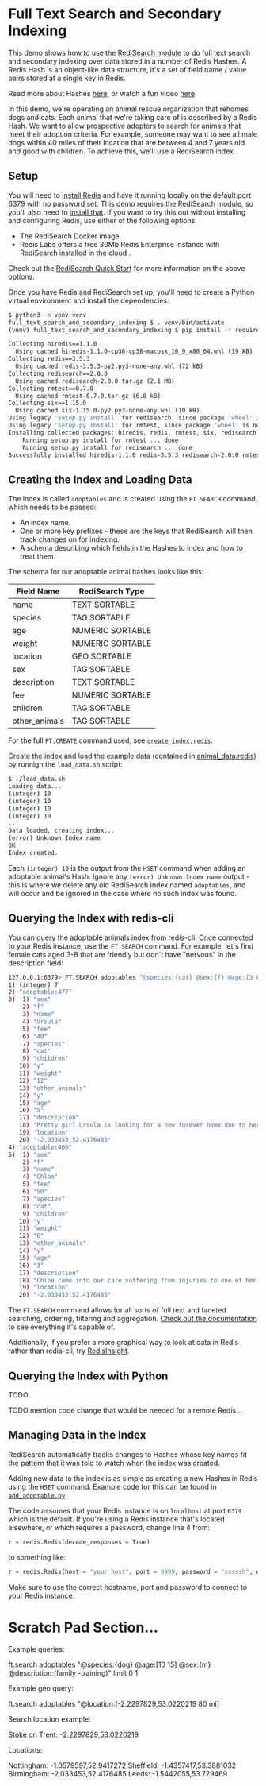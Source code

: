 # Full Text Search and Secondary Indexing

This demo shows how to use the [RediSearch module](https://oss.redislabs.com/redisearch/) to do full text search and secondary indexing over data stored in a number of Redis Hashes.  A Redis Hash is an object-like data structure, it's a set of field name / value pairs stored at a single key in Redis.

Read more about Hashes [here](https://redislabs.com/ebook/part-1-getting-started/chapter-1-getting-to-know-redis/1-2-what-redis-data-structures-look-like/1-2-4-hashes-in-redis/), or watch a fun video [here](https://www.youtube.com/watch?v=-agsJUihrWw).

In this demo, we're operating an animal rescue organization that rehomes dogs and cats. Each animal that we're taking care of is described by a Redis Hash. We want to allow prospective adopters to search for animals that meet their adoption criteria. For example, someone may want to see all male dogs within 40 miles of their location that are between 4 and 7 years old and good with children. To achieve this, we'll use a RediSearch index.

## Setup

You will need to [install Redis](https://redis.io/download) and have it running locally on the default port 6379 with no password set. This demo requires the RediSearch module, so you'll also need to [install that](https://oss.redislabs.com/redisearch/). If you want to try this out without installing and configuring Redis, use either of the following options:

* The RediSearch Docker image.
* Redis Labs offers a free 30Mb Redis Enterprise instance with RediSearch installed in the cloud .

Check out the [RediSearch Quick Start](https://oss.redislabs.com/redisearch/Quick_Start/) for more information on the above options.

Once you have Redis and RediSearch set up, you'll need to create a Python virtual environment and install the dependencies:

```bash
$ python3 -m venv venv
full_text_search_and_secondary_indexing $ . venv/bin/activate
(venv) full_text_search_and_secondary_indexing $ pip install -r requirements.txt

Collecting hiredis==1.1.0
  Using cached hiredis-1.1.0-cp38-cp38-macosx_10_9_x86_64.whl (19 kB)
Collecting redis==3.5.3
  Using cached redis-3.5.3-py2.py3-none-any.whl (72 kB)
Collecting redisearch==2.0.0
  Using cached redisearch-2.0.0.tar.gz (2.1 MB)
Collecting rmtest==0.7.0
  Using cached rmtest-0.7.0.tar.gz (6.8 kB)
Collecting six==1.15.0
  Using cached six-1.15.0-py2.py3-none-any.whl (10 kB)
Using legacy 'setup.py install' for redisearch, since package 'wheel' is not installed.
Using legacy 'setup.py install' for rmtest, since package 'wheel' is not installed.
Installing collected packages: hiredis, redis, rmtest, six, redisearch
    Running setup.py install for rmtest ... done
    Running setup.py install for redisearch ... done
Successfully installed hiredis-1.1.0 redis-3.5.3 redisearch-2.0.0 rmtest-0.7.0 six-1.15.0
```

## Creating the Index and Loading Data

The index is called `adoptables` and is created using the `FT.SEARCH` command, which needs to be passed:

* An index name.
* One or more key prefixes - these are the keys that RediSearch will then track changes on for indexing.
* A schema describing which fields in the Hashes to index and how to treat them.

The schema for our adoptable animal hashes looks like this:

Field Name    | RediSearch Type
--------------| ---------------
name          | TEXT SORTABLE
species       | TAG SORTABLE
age           | NUMERIC SORTABLE
weight        | NUMERIC SORTABLE
location      | GEO SORTABLE
sex           | TAG SORTABLE
description   | TEXT SORTABLE
fee           | NUMERIC SORTABLE
children      | TAG SORTABLE
other_animals | TAG SORTABLE

For the full `FT.CREATE` command used, see [`create_index.redis`](create_index.redis).

Create the index and load the example data (contained in [animal_data.redis](animal_data.redis)) by runnign the `load_data.sh` script:

```bash
$ ./load_data.sh
Loading data...
(integer) 10
(integer) 10
(integer) 10
(integer) 10
...
Data loaded, creating index...
(error) Unknown Index name
OK
Index created.
```

Each `(integer) 10` is the output from the `HSET` command when adding an adoptable animal's Hash.  Ignore any `(error) Unknown Index name` output - this is where we delete any old RediSearch index named `adoptables`, and will occur and be ignored in the case where no such index was found.

## Querying the Index with redis-cli

You can query the adoptable animals index from redis-cli.  Once connected to your Redis instance, use the `FT.SEARCH` command.  For example, let's find female cats aged 3-8 that are friendly but don't have "nervous" in the description field:

```bash
127.0.0.1:6379> FT.SEARCH adoptables "@species:{cat} @sex:{f} @age:[3 8] @description:(friendly -nervous)" limit 0 2
1) (integer) 7
2) "adoptable:477"
3)  1) "sex"
    2) "f"
    3) "name"
    4) "Ursula"
    5) "fee"
    6) "40"
    7) "species"
    8) "cat"
    9) "children"
   10) "y"
   11) "weight"
   12) "12"
   13) "other_animals"
   14) "y"
   15) "age"
   16) "5"
   17) "description"
   18) "Pretty girl Ursula is looking for a new furever home due to her owner sadly passing away.  She is a friendly girl who would make a lovely pet."
   19) "location"
   20) "-2.033453,52.4176485"
4) "adoptable:400"
5)  1) "sex"
    2) "f"
    3) "name"
    4) "Chloe"
    5) "fee"
    6) "50"
    7) "species"
    8) "cat"
    9) "children"
   10) "y"
   11) "weight"
   12) "6"
   13) "other_animals"
   14) "y"
   15) "age"
   16) "3"
   17) "description"
   18) "Chloe came into our care suffering from injuries to one of her front legs sustained during a dog attack. After surgery and many weeks of recovery in foster care, she is now looking for a new home. She is a friendly and playful little character who loves human companionship. With careful introductions, she could live with another cat or children of school age."
   19) "location"
   20) "-2.033453,52.4176485"
```

The `FT.SEARCH` command allows for all sorts of full text and faceted searching, ordering, filtering and aggregation. [Check out the documentation](https://oss.redislabs.com/redisearch/Commands/#ftsearch) to see everything it's capable of.

Additionally, if you prefer a more graphical way to look at data in Redis rather than redis-cli, try [RedisInsight](https://redislabs.com/redis-enterprise/redis-insight/).

## Querying the Index with Python

TODO

TODO mention code change that would be needed for a remote Redis...

## Managing Data in the Index

RediSearch automatically tracks changes to Hashes whose key names fit the pattern that it was told to watch when the index was created. 

Adding new data to the index is as simple as creating a new Hashes in Redis using the `HSET` command.  Example code for this can be found in [`add_adoptable.py`](add_adoptable.py).

The code assumes that your Redis instance is on `localhost` at port `6379` which is the default. If you're using a Redis instance that's located elsewhere, or which requires a password, change line 4 from:

```python
r = redis.Redis(decode_responses = True)
```

to something like:

```python
r = redis.Redis(host = "your host", port = 9999, password = "sssssh", decode_responses = True)
```

Make sure to use the correct hostname, port and password to connect to your Redis instance.

# Scratch Pad Section...

Example queries:

ft.search adoptables "@species:{dog} @age:[10 15] @sex:{m} @description:(family -training)" limit 0 1

Example geo query:

ft.search adoptables "@location:[-2.2297829,53.0220219 80 mi]

Search location example:

Stoke on Trent: -2.2297829,53.0220219

Locations:

Nottingham:  -1.0579597,52.9417272
Sheffield:   -1.4357417,53.3881032 
Birmingham:  -2.033453,52.4176485
Leeds:       -1.5442055,53.729469    
